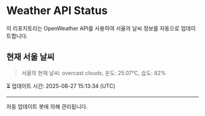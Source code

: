 
# Weather API Status

이 리포지토리는 OpenWeather API를 사용하여 서울의 날씨 정보를 자동으로 업데이트합니다.

## 현재 서울 날씨
> 서울의 현재 날씨: overcast clouds, 온도: 25.07°C, 습도: 82%

⏳ 업데이트 시간: 2025-08-27 15:13:34 (UTC)

---
자동 업데이트 봇에 의해 관리됩니다.
